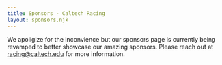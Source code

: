 ```yaml
---
title: Sponsors - Caltech Racing
layout: sponsors.njk
---
```


We apoligize for the inconvience but our sponsors page is currently being revamped to better showcase our amazing sponsors. Please reach out at <a href="mailto:racing@caltech.edu">racing@caltech.edu</a> for more information.